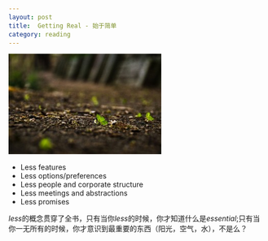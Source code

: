 ```yaml
---
layout: post
title:  Getting Real - 始于简单
category: reading
---
```


![始于简单](/images/getting_real_build_less.jpg "始于简单")

 - Less features
 - Less options/preferences
 - Less people and corporate structure
 - Less meetings and abstractions
 - Less promises

<!-- end_preview -->

*less*的概念贯穿了全书，只有当你*less*的时候，你才知道什么是*essential*;只有当你一无所有的时候，你才意识到最重要的东西（阳光，空气，水），不是么？

